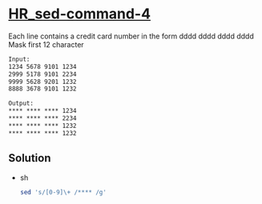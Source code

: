 # [HR_sed-command-4](https://www.hackerrank.com/challenges/sed-command-4)

Each line contains a credit card number in the form dddd dddd dddd dddd
Mask first 12 character

```txt
Input: 
1234 5678 9101 1234  
2999 5178 9101 2234  
9999 5628 9201 1232  
8888 3678 9101 1232  

Output:
**** **** **** 1234
**** **** **** 2234
**** **** **** 1232
**** **** **** 1232
```

## Solution

* sh

  ```sh
  sed 's/[0-9]\+ /**** /g'
  ```
